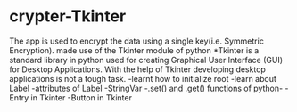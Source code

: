 # crypter-Tkinter
The app is used to encrypt the data using a single key(i.e. Symmetric Encryption).
made use of the Tkinter module of python
*Tkinter is a standard library in python used for creating Graphical User Interface (GUI) for Desktop Applications. With the help of Tkinter developing desktop applications is not a tough task.
-learnt how to initialize root
-learn about Label
-attributes of Label
-StringVar
-.set() and .get() functions of python-
-Entry in Tkinter 
-Button in Tkinter
